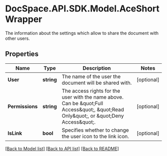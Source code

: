 # DocSpace.API.SDK.Model.AceShortWrapper
The information about the settings which allow to share the document with other users.

## Properties

Name | Type | Description | Notes
------------ | ------------- | ------------- | -------------
**User** | **string** | The name of the user the document will be shared with. | [optional] 
**Permissions** | **string** | The access rights for the user with the name above.  Can be \&quot;Full Access\&quot;, \&quot;Read Only\&quot;, or \&quot;Deny Access\&quot;. | [optional] 
**IsLink** | **bool** | Specifies whether to change the user icon to the link icon. | [optional] 

[[Back to Model list]](../README.md#documentation-for-models) [[Back to API list]](../README.md#documentation-for-api-endpoints) [[Back to README]](../README.md)

